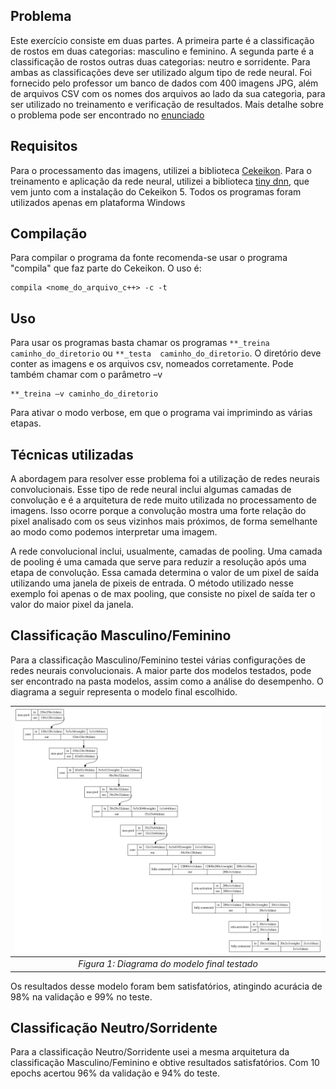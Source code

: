 ## Problema

Este exercício consiste em duas partes. A primeira parte é a classificação de rostos em duas 
categorias: masculino e feminino. A segunda parte é a classificação de rostos outras duas categorias: 
neutro e sorridente. Para ambas as classificações deve ser utilizado algum tipo de rede neural. Foi 
fornecido pelo professor um banco de dados com 400 imagens JPG, além de arquivos CSV com os nomes 
dos arquivos ao lado da sua categoria, para ser utilizado no treinamento e verificação de resultados. 
Mais detalhe sobre o problema pode ser encontrado no [enunciado](http://www.lps.usp.br/hae/psi3471/ep2-2018/ep.pdf)

## Requisitos

Para o processamento das imagens, utilizei a biblioteca [Cekeikon](http://www.lps.usp.br/hae/software/cekeikon5.html). Para o treinamento e 
aplicação da rede neural, utilizei a biblioteca [tiny dnn](https://github.com/tiny-dnn/tiny-dnn), que vem junto com a instalação do Cekeikon 5. 
Todos os programas foram utilizados apenas em plataforma Windows

## Compilação

Para compilar o programa da fonte recomenda-se usar o programa "compila" que faz parte do Cekeikon. O uso é:
```
compila <nome_do_arquivo_c++> -c -t
```

## Uso

Para usar os programas basta chamar os programas ```**_treina caminho_do_diretorio``` ou ```**_testa 
caminho_do_diretorio```. O diretório deve conter as imagens e os arquivos csv, nomeados corretamente. Pode 
também chamar com o parâmetro –v
```
**_treina –v caminho_do_diretorio
``` 
Para ativar o modo verbose, em que o programa vai imprimindo as várias etapas.

## Técnicas utilizadas
A abordagem para resolver esse problema foi a utilização de redes neurais convolucionais. 
Esse tipo de rede neural inclui algumas camadas de convolução e é a arquitetura de rede muito utilizada no processamento de imagens. Isso ocorre porque a convolução mostra uma forte relação do pixel 
analisado com os seus vizinhos mais próximos, de forma semelhante ao modo como podemos interpretar uma imagem. 

A rede convolucional inclui, usualmente, camadas de pooling. Uma camada de pooling é uma 
camada que serve para reduzir a resolução após uma etapa de convolução. Essa camada determina o 
valor de um pixel de saída utilizando uma janela de pixeis de entrada. O método utilizado nesse exemplo 
foi apenas o de max pooling, que consiste no pixel de saída ter o valor do maior pixel da janela.

## Classificação Masculino/Feminino

Para a classificação Masculino/Feminino testei várias configurações de redes neurais convolucionais. A maior parte dos modelos testados, pode ser encontrado na pasta modelos, assim como a análise do desempenho. O diagrama a seguir representa o modelo final escolhido. 

| ![](graphviz.svg) |
|:--:| 
|*Figura 1: Diagrama do modelo final testado*|

Os resultados desse modelo foram bem satisfatórios, atingindo acurácia de 98% na validação e 99% no teste.

## Classificação Neutro/Sorridente

Para a classificação Neutro/Sorridente usei a mesma arquitetura da classificação Masculino/Feminino e obtive resultados satisfatórios. Com 10 epochs acertou 96% da validação e 94% do teste.

